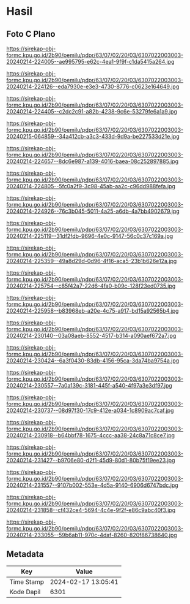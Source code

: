# Hasil

## Foto C Plano

https://sirekap-obj-formc.kpu.go.id/2b90/pemilu/pdpr/63/07/02/20/03/6307022003003-20240214-224005--ae995795-e62c-4ea1-9f9f-c1da5415a264.jpg

https://sirekap-obj-formc.kpu.go.id/2b90/pemilu/pdpr/63/07/02/20/03/6307022003003-20240214-224126--eda7930e-e3e3-4730-8776-c0623e164649.jpg

https://sirekap-obj-formc.kpu.go.id/2b90/pemilu/pdpr/63/07/02/20/03/6307022003003-20240214-224405--c2dc2c91-a82b-4238-9c6e-53279fe6a1a9.jpg

https://sirekap-obj-formc.kpu.go.id/2b90/pemilu/pdpr/63/07/02/20/03/6307022003003-20240215-064859--34a412cb-a3c3-433d-9d9a-be227533d21e.jpg

https://sirekap-obj-formc.kpu.go.id/2b90/pemilu/pdpr/63/07/02/20/03/6307022003003-20240214-224657--8dc6e987-a139-4016-baea-08c252897885.jpg

https://sirekap-obj-formc.kpu.go.id/2b90/pemilu/pdpr/63/07/02/20/03/6307022003003-20240214-224805--5fc0a2f9-3c98-45ab-aa2c-c96dd988fefa.jpg

https://sirekap-obj-formc.kpu.go.id/2b90/pemilu/pdpr/63/07/02/20/03/6307022003003-20240214-224926--76c3b045-5011-4a25-a6db-4a7bb4902679.jpg

https://sirekap-obj-formc.kpu.go.id/2b90/pemilu/pdpr/63/07/02/20/03/6307022003003-20240214-225119--31df2fdb-9696-4e0c-9147-56c0c37c169a.jpg

https://sirekap-obj-formc.kpu.go.id/2b90/pemilu/pdpr/63/07/02/20/03/6307022003003-20240214-225359--49a8d29d-0d96-4f16-aca5-23b1b626e12a.jpg

https://sirekap-obj-formc.kpu.go.id/2b90/pemilu/pdpr/63/07/02/20/03/6307022003003-20240214-225754--c85f42a7-22d6-4fa0-b09c-128f23ed0735.jpg

https://sirekap-obj-formc.kpu.go.id/2b90/pemilu/pdpr/63/07/02/20/03/6307022003003-20240214-225958--b83968eb-a20e-4c75-a917-bd15a92565b4.jpg

https://sirekap-obj-formc.kpu.go.id/2b90/pemilu/pdpr/63/07/02/20/03/6307022003003-20240214-230140--03a08aeb-8552-4517-b314-a090aef672a7.jpg

https://sirekap-obj-formc.kpu.go.id/2b90/pemilu/pdpr/63/07/02/20/03/6307022003003-20240214-230424--6a3f0430-83db-4156-95ca-3da74ba9754a.jpg

https://sirekap-obj-formc.kpu.go.id/2b90/pemilu/pdpr/63/07/02/20/03/6307022003003-20240214-230557--7a0a139c-3181-445f-a540-4f97a3e3df97.jpg

https://sirekap-obj-formc.kpu.go.id/2b90/pemilu/pdpr/63/07/02/20/03/6307022003003-20240214-230737--08d97f30-17c9-412e-a034-1c8909ac7caf.jpg

https://sirekap-obj-formc.kpu.go.id/2b90/pemilu/pdpr/63/07/02/20/03/6307022003003-20240214-230918--b64bbf78-1675-4ccc-aa38-24c8a71c8ce7.jpg

https://sirekap-obj-formc.kpu.go.id/2b90/pemilu/pdpr/63/07/02/20/03/6307022003003-20240214-231427--b9706e80-d2f1-45d9-80d1-80b75f19ee23.jpg

https://sirekap-obj-formc.kpu.go.id/2b90/pemilu/pdpr/63/07/02/20/03/6307022003003-20240214-231557--9107b002-553e-4d5a-9140-6906d6747bdc.jpg

https://sirekap-obj-formc.kpu.go.id/2b90/pemilu/pdpr/63/07/02/20/03/6307022003003-20240214-231858--cf432ce4-5694-4c4e-9f2f-e86c9abc40f3.jpg

https://sirekap-obj-formc.kpu.go.id/2b90/pemilu/pdpr/63/07/02/20/03/6307022003003-20240214-233055--59b6ab11-970c-4daf-8260-820f86738640.jpg


## Metadata

| Key        | Value               |
| ---------- | ------------------- |
| Time Stamp | 2024-02-17 13:05:41 |
| Kode Dapil | 6301                |



